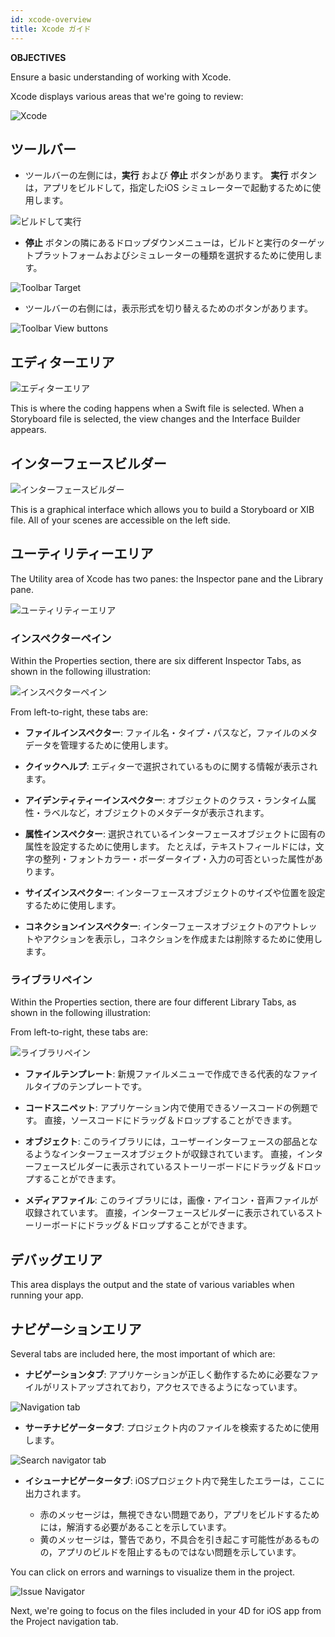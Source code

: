 ```yaml
---
id: xcode-overview
title: Xcode ガイド
---
```


<div class = "objectives"> 

**OBJECTIVES**

Ensure a basic understanding of working with Xcode.</div> 

Xcode displays various areas that we're going to review:

![Xcode](assets/en/customize-with-xcode/Discover-Xcode-4D-for-iOS.png)

## ツールバー

* ツールバーの左側には，**実行** および **停止** ボタンがあります。 **実行** ボタンは，アプリをビルドして，指定したiOS シミュレーターで起動するために使用します。

![ビルドして実行](assets/en/customize-with-xcode/Toolbar-Build-and-Run-Xcode-4D-for-iOS.png)

* **停止** ボタンの隣にあるドロップダウンメニューは，ビルドと実行のターゲットプラットフォームおよびシミュレーターの種類を選択するために使用します。

![Toolbar Target](assets/en/customize-with-xcode/Toolbar-Target-simulator-Xcode-4D-for-iOS.png)

* ツールバーの右側には，表示形式を切り替えるためのボタンがあります。

![Toolbar View buttons](assets/en/customize-with-xcode/Toolbar-View-buttons-Xcode-4D-for-iOS.png)

## エディターエリア

![エディターエリア](assets/en/customize-with-xcode/Editor-Xcode-4D-for-iOS.png)

This is where the coding happens when a Swift file is selected. When a Storyboard file is selected, the view changes and the Interface Builder appears.

## インターフェースビルダー

![インターフェースビルダー](assets/en/customize-with-xcode/Interface-Builder-Xcode-4D-for-iOS.png)

This is a graphical interface which allows you to build a Storyboard or XIB file. All of your scenes are accessible on the left side.

## ユーティリティーエリア

The Utility area of Xcode has two panes: the Inspector pane and the Library pane.

![ユーティリティーエリア](assets/en/customize-with-xcode/Utility-Xcode-4D-for-iOS.png)

### インスペクターペイン

Within the Properties section, there are six different Inspector Tabs, as shown in the following illustration:

![インスペクターペイン](assets/en/customize-with-xcode/Xcode-Inspector-pane.png)

From left-to-right, these tabs are:

* **ファイルインスペクター**: ファイル名・タイプ・パスなど，ファイルのメタデータを管理するために使用します。

* **クイックヘルプ**: エディターで選択されているものに関する情報が表示されます。

* **アイデンティティーインスペクター**: オブジェクトのクラス・ランタイム属性・ラベルなど，オブジェクトのメタデータが表示されます。

* **属性インスペクター**: 選択されているインターフェースオブジェクトに固有の属性を設定するために使用します。 たとえば，テキストフィールドには，文字の整列・フォントカラー・ボーダータイプ・入力の可否といった属性があります。

* **サイズインスペクター**: インターフェースオブジェクトのサイズや位置を設定するために使用します。

* **コネクションインスペクター**: インターフェースオブジェクトのアウトレットやアクションを表示し，コネクションを作成または削除するために使用します。

### ライブラリペイン

Within the Properties section, there are four different Library Tabs, as shown in the following illustration:

From left-to-right, these tabs are:

![ライブラリペイン](assets/en/customize-with-xcode/Xcode-Library-pane.png)

* **ファイルテンプレート**: 新規ファイルメニューで作成できる代表的なファイルタイプのテンプレートです。

* **コードスニペット**: アプリケーション内で使用できるソースコードの例題です。 直接，ソースコードにドラッグ＆ドロップすることができます。

* **オブジェクト**: このライブラリには，ユーザーインターフェースの部品となるようなインターフェースオブジェクトが収録されています。 直接，インターフェースビルダーに表示されているストーリーボードにドラッグ＆ドロップすることができます。

* **メディアファイル**: このライブラリには，画像・アイコン・音声ファイルが収録されています。 直接，インターフェースビルダーに表示されているストーリーボードにドラッグ＆ドロップすることができます。

## デバッグエリア

This area displays the output and the state of various variables when running your app.

## ナビゲーションエリア

Several tabs are included here, the most important of which are:

* **ナビゲーションタブ**: アプリケーションが正しく動作するために必要なファイルがリストアップされており，アクセスできるようになっています。

![Navigation tab](assets/en/customize-with-xcode/Project-Navigation-Editor-Xcode-4D-for-iOS.png)

* **サーチナビゲータータブ**: プロジェクト内のファイルを検索するために使用します。

![Search navigator tab](assets/en/customize-with-xcode/Search-Navigator-Xcode-4D-for-iOS.png)

* **イシューナビゲータータブ**: iOSプロジェクト内で発生したエラーは，ここに出力されます。
    
    * 赤のメッセージは，無視できない問題であり，アプリをビルドするためには，解消する必要があることを示しています。 
    * 黄のメッセージは，警告であり，不具合を引き起こす可能性があるものの，アプリのビルドを阻止するものではない問題を示しています。 

You can click on errors and warnings to visualize them in the project.

![Issue Navigator](assets/en/customize-with-xcode/Issue-Navigator-Xcode-4D-for-iOS.png)

Next, we're going to focus on the files included in your 4D for iOS app from the Project navigation tab.